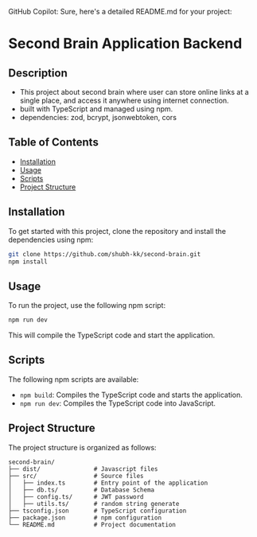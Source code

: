 GitHub Copilot: Sure, here's a detailed README.md for your project:


# Second Brain Application Backend

## Description
- This project about second brain where user can store online links at a single place, and access it anywhere using internet connection.
- built with TypeScript and managed using npm. 
- dependencies: zod, bcrypt, jsonwebtoken, cors


## Table of Contents
- [Installation](#installation)
- [Usage](#usage)
- [Scripts](#scripts)
- [Project Structure](#project-structure)

## Installation
To get started with this project, clone the repository and install the dependencies using npm:

```bash
git clone https://github.com/shubh-kk/second-brain.git
npm install
```

## Usage
To run the project, use the following npm script:

```bash
npm run dev
```

This will compile the TypeScript code and start the application.

## Scripts
The following npm scripts are available:

- `npm build`: Compiles the TypeScript code and starts the application.
- `npm run dev`: Compiles the TypeScript code into JavaScript.

## Project Structure
The project structure is organized as follows:

```
second-brain/
├── dist/               # Javascript files
├── src/                # Source files
│   ├── index.ts        # Entry point of the application
│   ├── db.ts/          # Database Schema
│   ├── config.ts/      # JWT password
│   ├── utils.ts/       # random string generate
├── tsconfig.json       # TypeScript configuration
├── package.json        # npm configuration
└── README.md           # Project documentation
```
